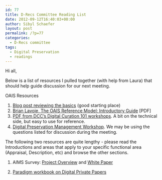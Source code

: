 ```yaml
---
id: 77
title: D-Recs Committee Reading List
date: 2012-09-12T16:40:03+00:00
author: Sibyl Schaefer
layout: post
permalink: /?p=77
categories:
  - D-Recs committee
tags:
  - Digital Preservation
  - readings
---
```

Hi all,

Below is a list of resources I pulled together (with help from Laura) that should help guide discussion for our next meeting.

OAIS Resources

  1. [Blog post reviewing the basics](http://everybodyslibraries.com/2008/10/13/what-repositories-do-the-oais-model/) (good starting place)
  2. [Brian Lavoie, The OAIS Reference Model: Introductory Guide](http://www.dpconline.org/docs/lavoie_OAIS.pdf) [PDF]
  3. [PDF from DCC’s Digital Curation 101 workshops](http://www.dcc.ac.uk/webfm_send/435). A bit on the technical side, but easy to use for reference.
  4. [Digital Preservation Management Workshop](http://www.dpworkshop.org/dpm-eng/foundation/oais/index.html). We may be using the questions listed for discussion during the meeting.

The following two resources are quite lengthy - please read the Introductions and areas that apply to your specific functional area (Appraisal, Description, etc) and browse the other sections.

  1. AIMS Survey: [Project Overview](http://www2.lib.virginia.edu/aims/whitepaper/) and [White Paper](http://www2.lib.virginia.edu/aims/whitepaper/AIMS_final.pdf)

  2. [Paradigm workbook on Digital Private Papers](http://www.paradigm.ac.uk/workbook/)
